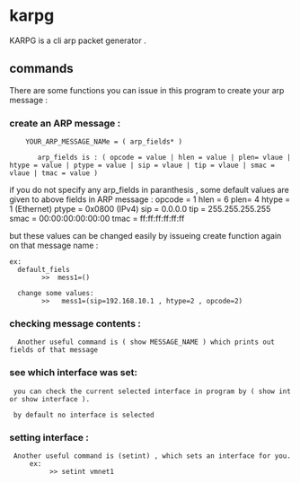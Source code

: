 # karpg

KARPG is a cli arp packet generator .



## commands
There are some functions you can issue in this program to create your arp message :
  
  ### create an ARP message :
        YOUR_ARP_MESSAGE_NAMe = ( arp_fields* )
    
           arp_fields is : ( opcode = value | hlen = value | plen= vlaue | htype = value | ptype = value | sip = vlaue | tip = vlaue | smac = vlaue | tmac = value )
    
  if you do not specify any arp_fields in paranthesis , some default values are given to above fields in ARP message :
      opcode = 1 
      hlen = 6
      plen= 4
      htype = 1  (Ethernet)
      ptype = 0x0800 (IPv4) 
      sip = 0.0.0.0
      tip = 255.255.255.255
      smac = 00:00:00:00:00:00
      tmac = ff:ff:ff:ff:ff:ff
      
   
   but these values can be changed easily by issueing create function again on that message name :
   
    ex: 
      default_fiels 
            >>  mess1=()
            
      change some values: 
            >>   mess1=(sip=192.168.10.1 , htype=2 , opcode=2)
        
        
  ### checking message contents :
      
      Another useful command is ( show MESSAGE_NAME ) which prints out fields of that message
     
     
     
     
     
        
        
        
     
  ### see which interface was set:
     you can check the current selected interface in program by ( show int or show interface ).
    
     by default no interface is selected
          
          
          
            
   ### setting interface :
     Another useful command is (setint) , which sets an interface for you.
         ex:
              >> setint vmnet1
            
            
   

            

    
            
